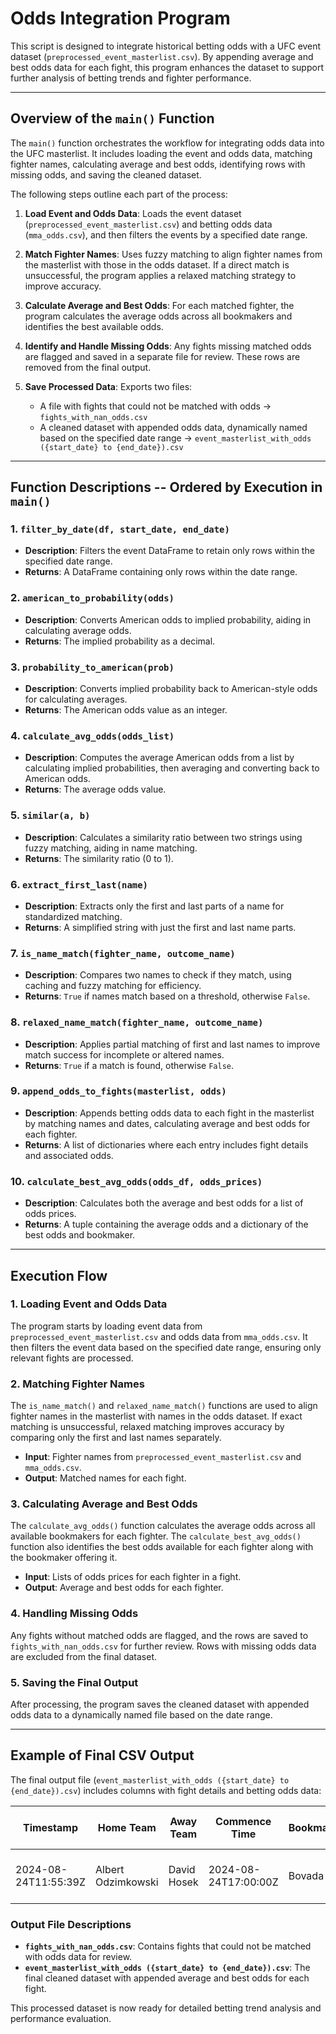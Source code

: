 # Odds Integration Program

This script is designed to integrate historical betting odds with a UFC event dataset (`preprocessed_event_masterlist.csv`). By appending average and best odds data for each fight, this program enhances the dataset to support further analysis of betting trends and fighter performance.

---

## Overview of the `main()` Function

The `main()` function orchestrates the workflow for integrating odds data into the UFC masterlist. It includes loading the event and odds data, matching fighter names, calculating average and best odds, identifying rows with missing odds, and saving the cleaned dataset.

The following steps outline each part of the process:

1. **Load Event and Odds Data**: Loads the event dataset (`preprocessed_event_masterlist.csv`) and betting odds data (`mma_odds.csv`), and then filters the events by a specified date range.

2. **Match Fighter Names**: Uses fuzzy matching to align fighter names from the masterlist with those in the odds dataset. If a direct match is unsuccessful, the program applies a relaxed matching strategy to improve accuracy.

3. **Calculate Average and Best Odds**: For each matched fighter, the program calculates the average odds across all bookmakers and identifies the best available odds.

4. **Identify and Handle Missing Odds**: Any fights missing matched odds are flagged and saved in a separate file for review. These rows are removed from the final output.

5. **Save Processed Data**: Exports two files:
   - A file with fights that could not be matched with odds -> `fights_with_nan_odds.csv`
   - A cleaned dataset with appended odds data, dynamically named based on the specified date range -> `event_masterlist_with_odds ({start_date} to {end_date}).csv`

---

## Function Descriptions -- Ordered by Execution in `main()`

### 1. `filter_by_date(df, start_date, end_date)`
- **Description**: Filters the event DataFrame to retain only rows within the specified date range.
- **Returns**: A DataFrame containing only rows within the date range.

### 2. `american_to_probability(odds)`
- **Description**: Converts American odds to implied probability, aiding in calculating average odds.
- **Returns**: The implied probability as a decimal.

### 3. `probability_to_american(prob)`
- **Description**: Converts implied probability back to American-style odds for calculating averages.
- **Returns**: The American odds value as an integer.

### 4. `calculate_avg_odds(odds_list)`
- **Description**: Computes the average American odds from a list by calculating implied probabilities, then averaging and converting back to American odds.
- **Returns**: The average odds value.

### 5. `similar(a, b)`
- **Description**: Calculates a similarity ratio between two strings using fuzzy matching, aiding in name matching.
- **Returns**: The similarity ratio (0 to 1).

### 6. `extract_first_last(name)`
- **Description**: Extracts only the first and last parts of a name for standardized matching.
- **Returns**: A simplified string with just the first and last name parts.

### 7. `is_name_match(fighter_name, outcome_name)`
- **Description**: Compares two names to check if they match, using caching and fuzzy matching for efficiency.
- **Returns**: `True` if names match based on a threshold, otherwise `False`.

### 8. `relaxed_name_match(fighter_name, outcome_name)`
- **Description**: Applies partial matching of first and last names to improve match success for incomplete or altered names.
- **Returns**: `True` if a match is found, otherwise `False`.

### 9. `append_odds_to_fights(masterlist, odds)`
- **Description**: Appends betting odds data to each fight in the masterlist by matching names and dates, calculating average and best odds for each fighter.
- **Returns**: A list of dictionaries where each entry includes fight details and associated odds.

### 10. `calculate_best_avg_odds(odds_df, odds_prices)`
- **Description**: Calculates both the average and best odds for a list of odds prices.
- **Returns**: A tuple containing the average odds and a dictionary of the best odds and bookmaker.

---

## Execution Flow

### 1. Loading Event and Odds Data

The program starts by loading event data from `preprocessed_event_masterlist.csv` and odds data from `mma_odds.csv`. It then filters the event data based on the specified date range, ensuring only relevant fights are processed.

### 2. Matching Fighter Names

The `is_name_match()` and `relaxed_name_match()` functions are used to align fighter names in the masterlist with names in the odds dataset. If exact matching is unsuccessful, relaxed matching improves accuracy by comparing only the first and last names separately.

- **Input**: Fighter names from `preprocessed_event_masterlist.csv` and `mma_odds.csv`.
- **Output**: Matched names for each fight.

### 3. Calculating Average and Best Odds

The `calculate_avg_odds()` function calculates the average odds across all available bookmakers for each fighter. The `calculate_best_avg_odds()` function also identifies the best odds available for each fighter along with the bookmaker offering it.

- **Input**: Lists of odds prices for each fighter in a fight.
- **Output**: Average and best odds for each fighter.

### 4. Handling Missing Odds

Any fights without matched odds are flagged, and the rows are saved to `fights_with_nan_odds.csv` for further review. Rows with missing odds data are excluded from the final dataset.

### 5. Saving the Final Output

After processing, the program saves the cleaned dataset with appended odds data to a dynamically named file based on the date range.

---

## Example of Final CSV Output

The final output file (`event_masterlist_with_odds ({start_date} to {end_date}).csv`) includes columns with fight details and betting odds data:

| Timestamp               | Home Team          | Away Team       | Commence Time         | Bookmaker | Market | Outcome Name       | Odds Price | Fighter A Avg Odds | Fighter A Best Odds | Fighter B Avg Odds | Fighter B Best Odds |
|-------------------------|--------------------|-----------------|-----------------------|-----------|--------|--------------------|------------|---------------------|---------------------|---------------------|---------------------|
| 2024-08-24T11:55:39Z    | Albert Odzimkowski | David Hosek     | 2024-08-24T17:00:00Z  | Bovada    | h2h    | Albert Odzimkowski | -185       | -180               | {'Odds': -185, 'Bookmaker': 'Bovada'} | -140               | {'Odds': -140, 'Bookmaker': 'LowVig.ag'} |

### Output File Descriptions

- **`fights_with_nan_odds.csv`**: Contains fights that could not be matched with odds data for review.
- **`event_masterlist_with_odds ({start_date} to {end_date}).csv`**: The final cleaned dataset with appended average and best odds for each fight.

This processed dataset is now ready for detailed betting trend analysis and performance evaluation.
